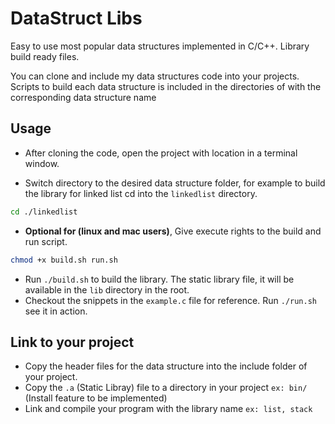 # DataStruct Libs
Easy to use most popular data structures implemented in C/C++. Library build ready files. 

You can clone and include my data structures code into your projects. Scripts to build each data structure is included in the directories of with the corresponding data structure name

Usage
---
- After cloning the code, open the project with location in a terminal window. 

- Switch directory to the desired data structure folder, for example to build the library for linked list cd into the `linkedlist` directory.
```bash
cd ./linkedlist
```
- **Optional for (linux and mac users)**, Give execute rights to the build and run script.
```bash
chmod +x build.sh run.sh
```
- Run `./build.sh` to build the library. The static library file, it will be available in the `lib` directory in the root.
- Checkout the snippets in the `example.c` file for reference. Run `./run.sh` see it in action.

Link to your project
---
- Copy the header files for the data structure into the include folder of your project.
- Copy the `.a` (Static Libray) file to a directory in your project `ex: bin/` (Install feature to be implemented)
- Link and compile your program with the library name `ex: list, stack`